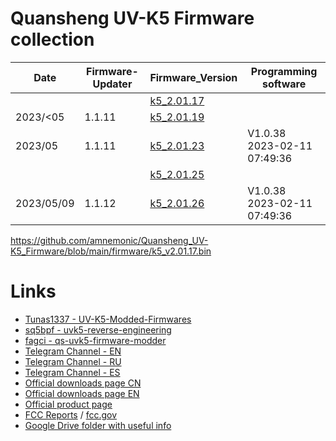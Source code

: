 # Quansheng UV-K5 Firmware collection

Date       | Firmware-Updater | Firmware_Version                      | Programming software
--         | --               | --                                    | --
           |                  | [k5_2.01.17](https://github.com/amnemonic/Quansheng_UV-K5_Firmware/blob/main/firmware/k5_v2.01.17.bin)         |  
2023/<05   | 1.1.11           | [k5_2.01.19](https://github.com/amnemonic/Quansheng_UV-K5_Firmware/blob/main/firmware/k5_v2.01.19_publish.bin) |  
2023/05    | 1.1.11           | [k5_2.01.23](https://github.com/amnemonic/Quansheng_UV-K5_Firmware/blob/main/firmware/k5_v2.01.23_publish.bin) | V1.0.38 2023-02-11 07:49:36
           |                  | [k5_2.01.25](https://github.com/amnemonic/Quansheng_UV-K5_Firmware/blob/main/firmware/k5_v2.01.25_raw_dump_64k.bin)         |
2023/05/09 | 1.1.12           | [k5_2.01.26](https://github.com/amnemonic/Quansheng_UV-K5_Firmware/blob/main/firmware/k5_v2.01.26_publish.bin) | V1.0.38 2023-02-11 07:49:36

https://github.com/amnemonic/Quansheng_UV-K5_Firmware/blob/main/firmware/k5_v2.01.17.bin
# Links
* [Tunas1337 - UV-K5-Modded-Firmwares](https://github.com/Tunas1337/UV-K5-Modded-Firmwares)
* [sq5bpf - uvk5-reverse-engineering](https://github.com/sq5bpf/uvk5-reverse-engineering)
* [fagci - qs-uvk5-firmware-modder](https://github.com/fagci/qs-uvk5-firmware-modder)
* [Telegram Channel - EN](https://t.me/quansheng_uvk5_en)
* [Telegram Channel - RU](https://t.me/uv_k5)
* [Telegram Channel - ES](https://t.me/QuanShengES)
* [Official downloads page CN](http://qsfj.com/support/downloads/3002)
* [Official downloads page EN](http://en.qsfj.com/support/downloads/3002)
* [Official product page](http://qsfj.com/products/3002)
* [FCC Reports](https://fcc.id/XBPUV-K5) / [fcc.gov](https://apps.fcc.gov/oetcf/eas/reports/ViewExhibitReport.cfm?mode=Exhibits&RequestTimeout=500&calledFromFrame=Y&application_id=8sqkxgC%2F1cYNHF0lGkSAwA%3D%3D&fcc_id=XBPUV-K5)
* [Google Drive folder with useful info](https://drive.google.com/drive/folders/1NmcPb5yl5jnz7uWBO-c4B89XYL5AZeHw)
